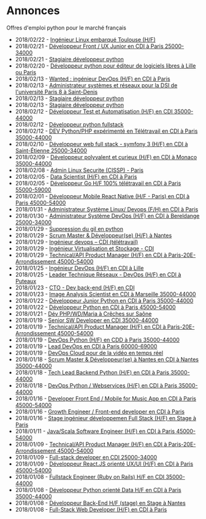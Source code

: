 # Annonces

Offres d'emploi python pour le marché français

* 2018/02/22 - [Ingénieur Linux embarqué Toulouse (H/F)](http://www.pyjobs.fr/jobs/details/6067/ingenieur-linux-embarque-toulouse-h-f "Ingénieur Linux embarqué Toulouse (H/F)")
* 2018/02/21 - [Développeur Front / UX Junior en CDI à Paris 25000-34000](http://www.pyjobs.fr/jobs/details/6066/developpeur-front-ux-junior-en-cdi-a-paris-25000-34000 "Développeur Front / UX Junior en CDI à Paris 25000-34000")
* 2018/02/21 - [Stagiaire développeur python](http://www.pyjobs.fr/jobs/details/6065/stagiaire-developpeur-python "Stagiaire développeur python")
* 2018/02/20 - [Développeur python pour éditeur de logiciels libres à Lille ou Paris](http://www.pyjobs.fr/jobs/details/6064/developpeur-python-pour-editeur-de-logiciels-libres-a-lille-ou-paris "Développeur python pour éditeur de logiciels libres à Lille ou Paris")
* 2018/02/13 - [Wanted : ingénieur DevOps (H/F) en CDI à Paris](http://www.pyjobs.fr/jobs/details/6063/wanted-ingenieur-devops-h-f-en-cdi-a-paris "Wanted : ingénieur DevOps (H/F) en CDI à Paris")
* 2018/02/13 - [Administrateur systèmes et réseaux pour la DSI de l'université Paris 8 à Saint-Denis](http://www.pyjobs.fr/jobs/details/6062/administrateur-systemes-et-reseaux-pour-la-dsi-de-luniversite-paris-8-a-saint-denis "Administrateur systèmes et réseaux pour la DSI de l'université Paris 8 à Saint-Denis")
* 2018/02/13 - [Stagiaire développeur python](http://www.pyjobs.fr/jobs/details/6061/stagiaire-developpeur-python "Stagiaire développeur python")
* 2018/02/13 - [Stagiaire développeur python](http://www.pyjobs.fr/jobs/details/6060/stagiaire-developpeur-python "Stagiaire développeur python")
* 2018/02/12 - [Développeur Test et Automatisation (H/F) en CDI 35000-44000](http://www.pyjobs.fr/jobs/details/6059/developpeur-test-et-automatisation-h-f-en-cdi-35000-44000 "Développeur Test et Automatisation (H/F) en CDI 35000-44000")
* 2018/02/12 - [Développeur python fullstack](http://www.pyjobs.fr/jobs/details/6058/developpeur-python-fullstack "Développeur python fullstack")
* 2018/02/12 - [DEV Python/PHP expérimenté en Télétravail en CDI à Paris 35000-44000](http://www.pyjobs.fr/jobs/details/6057/dev-python-php-experimente-en-teletravail-en-cdi-a-paris-35000-44000 "DEV Python/PHP expérimenté en Télétravail en CDI à Paris 35000-44000")
* 2018/02/10 - [Développeur web full stack - symfony 3 (H/F) en CDI à Saint-Étienne 25000-34000](http://www.pyjobs.fr/jobs/details/6056/developpeur-web-full-stack-symfony-3-h-f-en-cdi-a-saint-etienne-25000-34000 "Développeur web full stack - symfony 3 (H/F) en CDI à Saint-Étienne 25000-34000")
* 2018/02/09 - [Développeur polyvalent et curieux (H/F) en CDI à Monaco 35000-44000](http://www.pyjobs.fr/jobs/details/6055/developpeur-polyvalent-et-curieux-h-f-en-cdi-a-monaco-35000-44000 "Développeur polyvalent et curieux (H/F) en CDI à Monaco 35000-44000")
* 2018/02/08 - [Admin Linux Securite (CISSP) - Paris](http://www.pyjobs.fr/jobs/details/6054/admin-linux-securite-cissp-paris "Admin Linux Securite (CISSP) - Paris")
* 2018/02/05 - [Data Scientist (H/F) en CDI à Paris](http://www.pyjobs.fr/jobs/details/6053/data-scientist-h-f-en-cdi-a-paris "Data Scientist (H/F) en CDI à Paris")
* 2018/02/05 - [Développeur Go H/F 100% télétravail en CDI à Paris 55000-59000](http://www.pyjobs.fr/jobs/details/6052/developpeur-go-h-f-100-teletravail-en-cdi-a-paris-55000-59000 "Développeur Go H/F 100% télétravail en CDI à Paris 55000-59000")
* 2018/02/01 - [Développeur Mobile React Native (H/F - Paris) en CDI à Paris 45000-54000](http://www.pyjobs.fr/jobs/details/6051/developpeur-mobile-react-native-h-f-paris-en-cdi-a-paris-45000-54000 "Développeur Mobile React Native (H/F - Paris) en CDI à Paris 45000-54000")
* 2018/01/31 - [Administrateur Système Linux/ Devops (F/H) en CDI à Paris](http://www.pyjobs.fr/jobs/details/6050/administrateur-systeme-linux-devops-f-h-en-cdi-a-paris "Administrateur Système Linux/ Devops (F/H) en CDI à Paris")
* 2018/01/30 - [Administrateur Système DevOps (H/F) en CDI à Bereldange 25000-34000](http://www.pyjobs.fr/jobs/details/6049/administrateur-systeme-devops-h-f-en-cdi-a-bereldange-25000-34000 "Administrateur Système DevOps (H/F) en CDI à Bereldange 25000-34000")
* 2018/01/29 - [Suppression du gil en python](http://www.pyjobs.fr/jobs/details/6048/suppression-du-gil-en-python "Suppression du gil en python")
* 2018/01/29 - [Scrum Master & Développeur(se) (H/F) à Nantes](http://www.pyjobs.fr/jobs/details/6047/scrum-master-developpeur-se-h-f-a-nantes "Scrum Master & Développeur(se) (H/F) à Nantes")
* 2018/01/29 - [Ingénieur devops – CDI (télétravail)](http://www.pyjobs.fr/jobs/details/6046/ingenieur-devops-cdi-teletravail "Ingénieur devops – CDI (télétravail)")
* 2018/01/29 - [Ingénieur Virtualisation et Stockage - CDI](http://www.pyjobs.fr/jobs/details/6044/ingenieur-virtualisation-et-stockage-cdi "Ingénieur Virtualisation et Stockage - CDI")
* 2018/01/29 - [Technical/API Product Manager (H/F) en CDI à Paris-20E-Arrondissement 45000-54000](http://www.pyjobs.fr/jobs/details/6045/technical-api-product-manager-h-f-en-cdi-a-paris-20e-arrondissement-45000-54000 "Technical/API Product Manager (H/F) en CDI à Paris-20E-Arrondissement 45000-54000")
* 2018/01/25 - [Ingénieur DevOps (H/F) en CDI à Lille](http://www.pyjobs.fr/jobs/details/6042/ingenieur-devops-h-f-en-cdi-a-lille "Ingénieur DevOps (H/F) en CDI à Lille")
* 2018/01/25 - [Leader Technique Réseaux - DevOps (H/F) en CDI à Puteaux](http://www.pyjobs.fr/jobs/details/6043/leader-technique-reseaux-devops-h-f-en-cdi-a-puteaux "Leader Technique Réseaux - DevOps (H/F) en CDI à Puteaux")
* 2018/01/23 - [CTO - Dev back-end (H/F) en CDI](http://www.pyjobs.fr/jobs/details/6041/cto-dev-back-end-h-f-en-cdi "CTO - Dev back-end (H/F) en CDI")
* 2018/01/23 - [Image Analysis Scientist en CDI à Marseille 35000-44000](http://www.pyjobs.fr/jobs/details/6040/image-analysis-scientist-en-cdi-a-marseille-35000-44000 "Image Analysis Scientist en CDI à Marseille 35000-44000")
* 2018/01/22 - [Développeur Junior Python en CDI à Paris 35000-44000](http://www.pyjobs.fr/jobs/details/6038/developpeur-junior-python-en-cdi-a-paris-35000-44000 "Développeur Junior Python en CDI à Paris 35000-44000")
* 2018/01/22 - [Développeur Python en CDI à Paris 45000-54000](http://www.pyjobs.fr/jobs/details/6039/developpeur-python-en-cdi-a-paris-45000-54000 "Développeur Python en CDI à Paris 45000-54000")
* 2018/01/21 - [Dév PHP/WD/Maria à Crêches sur Saône](http://www.pyjobs.fr/jobs/details/6037/dev-php-wd-maria-a-creches-sur-saone "Dév PHP/WD/Maria à Crêches sur Saône")
* 2018/01/19 - [Senior SW Developer en CDI 35000-44000](http://www.pyjobs.fr/jobs/details/6036/senior-sw-developer-en-cdi-35000-44000 "Senior SW Developer en CDI 35000-44000")
* 2018/01/19 - [Technical/API Product Manager (H/F) en CDI à Paris-20E-Arrondissement 45000-54000](http://www.pyjobs.fr/jobs/details/6033/technical-api-product-manager-h-f-en-cdi-a-paris-20e-arrondissement-45000-54000 "Technical/API Product Manager (H/F) en CDI à Paris-20E-Arrondissement 45000-54000")
* 2018/01/19 - [DevOps Python (H/F) en CDD à Paris 35000-44000](http://www.pyjobs.fr/jobs/details/6035/devops-python-h-f-en-cdd-a-paris-35000-44000 "DevOps Python (H/F) en CDD à Paris 35000-44000")
* 2018/01/19 - [Lead DevOps en CDI à Paris 60000-69000](http://www.pyjobs.fr/jobs/details/6034/lead-devops-en-cdi-a-paris-60000-69000 "Lead DevOps en CDI à Paris 60000-69000")
* 2018/01/19 - [DevOps Cloud pour de la vidéo en temps réel](http://www.pyjobs.fr/jobs/details/6032/devops-cloud-pour-de-la-video-en-temps-reel "DevOps Cloud pour de la vidéo en temps réel")
* 2018/01/18 - [Scrum Master & Développeur(se)  à Nantes en CDI à Nantes 35000-44000](http://www.pyjobs.fr/jobs/details/6031/scrum-master-developpeur-se-a-nantes-en-cdi-a-nantes-35000-44000 "Scrum Master & Développeur(se)  à Nantes en CDI à Nantes 35000-44000")
* 2018/01/18 - [Tech Lead Backend Python (H/F) en CDI à Paris 35000-44000](http://www.pyjobs.fr/jobs/details/6029/tech-lead-backend-python-h-f-en-cdi-a-paris-35000-44000 "Tech Lead Backend Python (H/F) en CDI à Paris 35000-44000")
* 2018/01/18 - [DevOps Python / Webservices (H/F) en CDI à Paris 35000-44000](http://www.pyjobs.fr/jobs/details/6030/devops-python-webservices-h-f-en-cdi-a-paris-35000-44000 "DevOps Python / Webservices (H/F) en CDI à Paris 35000-44000")
* 2018/01/16 - [Developer Front End / Mobile for Music App en CDI à Paris 45000-54000](http://www.pyjobs.fr/jobs/details/6028/developer-front-end-mobile-for-music-app-en-cdi-a-paris-45000-54000 "Developer Front End / Mobile for Music App en CDI à Paris 45000-54000")
* 2018/01/16 - [Growth Engineer / Front-end developer en CDI à Paris](http://www.pyjobs.fr/jobs/details/6027/growth-engineer-front-end-developer-en-cdi-a-paris "Growth Engineer / Front-end developer en CDI à Paris")
* 2018/01/16 - [Stage ingénieur développemen Full Stack (H/F) en Stage à Paris](http://www.pyjobs.fr/jobs/details/6026/stage-ingenieur-developpemen-full-stack-h-f-en-stage-a-paris "Stage ingénieur développemen Full Stack (H/F) en Stage à Paris")
* 2018/01/11 - [Java/Scala Software Engineer (H/F) en CDI à Paris 45000-54000](http://www.pyjobs.fr/jobs/details/6025/java-scala-software-engineer-h-f-en-cdi-a-paris-45000-54000 "Java/Scala Software Engineer (H/F) en CDI à Paris 45000-54000")
* 2018/01/09 - [Technical/API Product Manager (H/F) en CDI à Paris-20E-Arrondissement 45000-54000](http://www.pyjobs.fr/jobs/details/6024/technical-api-product-manager-h-f-en-cdi-a-paris-20e-arrondissement-45000-54000 "Technical/API Product Manager (H/F) en CDI à Paris-20E-Arrondissement 45000-54000")
* 2018/01/09 - [Full-stack developer en CDI 25000-34000](http://www.pyjobs.fr/jobs/details/6022/full-stack-developer-en-cdi-25000-34000 "Full-stack developer en CDI 25000-34000")
* 2018/01/09 - [Développeur React.JS orienté UX/UI (H/F) en CDI à Paris 45000-54000](http://www.pyjobs.fr/jobs/details/6023/developpeur-react-js-oriente-ux-ui-h-f-en-cdi-a-paris-45000-54000 "Développeur React.JS orienté UX/UI (H/F) en CDI à Paris 45000-54000")
* 2018/01/08 - [Fullstack Engineer (Ruby on Rails) H/F en CDI 35000-44000](http://www.pyjobs.fr/jobs/details/6018/fullstack-engineer-ruby-on-rails-h-f-en-cdi-35000-44000 "Fullstack Engineer (Ruby on Rails) H/F en CDI 35000-44000")
* 2018/01/08 - [Développeur Python orienté Data H/F en CDI à Paris 35000-44000](http://www.pyjobs.fr/jobs/details/6021/developpeur-python-oriente-data-h-f-en-cdi-a-paris-35000-44000 "Développeur Python orienté Data H/F en CDI à Paris 35000-44000")
* 2018/01/08 - [Développeur Back-End H/F (stage) en Stage à Nantes](http://www.pyjobs.fr/jobs/details/6020/developpeur-back-end-h-f-stage-en-stage-a-nantes "Développeur Back-End H/F (stage) en Stage à Nantes")
* 2018/01/08 - [Full-Stack Web Developer (H/F) en CDI à Paris](http://www.pyjobs.fr/jobs/details/6019/full-stack-web-developer-h-f-en-cdi-a-paris "Full-Stack Web Developer (H/F) en CDI à Paris")

